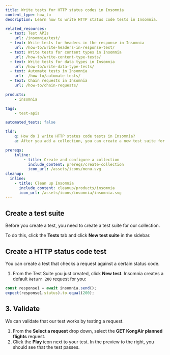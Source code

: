 ```yaml
---
title: Write tests for HTTP status codes in Insomnia
content_type: how_to
description: Learn how to write HTTP status code tests in Insomnia.

related_resources:
  - text: Test APIs
    url: /insomnia/test/
  - text: Write tests for headers in the response in Insomnia
    url: /how-to/write-headers-in-response-test/
  - text: Write tests for content types in Insomnia
    url: /how-to/write-content-type-tests/
  - text: Write tests for data types in Insomnia 
    url: /how-to/write-data-type-tests/
  - text: Automate tests in Insomnia
    url:  /how-to/automate-tests/
  - text: Chain requests in Insomnia
    url: /how-to/chain-requests/

products:
    - insomnia

tags:
    - test-apis

automated_tests: false

tldr:
    q: How do I write HTTP status code tests in Insomnia?
    a: After you add a collection, you can create a new test suite for the collection and then use the default Javascript test. 

prereqs:
    inline:
        - title: Create and configure a collection
          include_content: prereqs/create-collection
          icon_url: /assets/icons/menu.svg
cleanup:
  inline:
    - title: Clean up Insomnia
      include_content: cleanup/products/insomnia
      icon_url: /assets/icons/insomnia/insomnia.svg
---
```


## Create a test suite

Before you create a test, you need to create a test suite for our collection. 

To do this, click the **Tests** tab and click **New test suite** in the sidebar.

## Create a HTTP status code test

You can create a test that checks a request against a certain status code. 

1. From the Test Suite you just created, click **New test**. Insomnia creates a default `Return 200` request for you:
```javascript
const response1 = await insomnia.send();
expect(response1.status).to.equal(200);
```

## 3. Validate

We can validate that our test works by testing a request.

1. From the **Select a request** drop down, select the **GET KongAir planned flights** request.
1. Click the **Play** icon next to your test. In the preview to the right, you should see that the test passes.